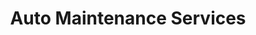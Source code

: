 ---
title: "Auto Maintenance Services"
url: /dublin/auto-maintenance-services-airport-business-campus/
shop: car
---